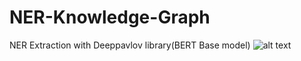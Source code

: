 # NER-Knowledge-Graph
NER Extraction with Deeppavlov library(BERT Base model) 
![alt text](https://miro.medium.com/max/720/1*km6Je6IP1auubk7dK6S5xg.webp)
